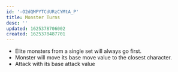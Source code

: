 ```yaml
---
id: '-O2dQMPYTCdURzCYMtA_P'
title: Monster Turns
desc: ''
updated: 1625378706002
created: 1625378487701
---
```


- Elite monsters from a single set will always go first.
- Monster will move its base move value to the closest character.
- Attack with its base attack value